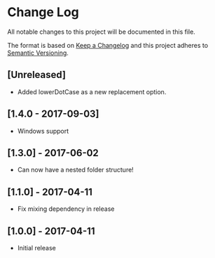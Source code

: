 # Change Log
All notable changes to this project will be documented in this file.

The format is based on [Keep a Changelog](http://keepachangelog.com/)
and this project adheres to [Semantic Versioning](http://semver.org/).

## [Unreleased]
- Added lowerDotCase as a new replacement option.

## [1.4.0 - 2017-09-03]
- Windows support

## [1.3.0] - 2017-06-02
- Can now have a nested folder structure!

## [1.1.0] - 2017-04-11
- Fix mixing dependency in release

## [1.0.0] - 2017-04-11
- Initial release

